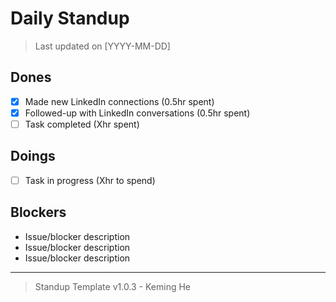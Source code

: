 # Daily Standup

> Last updated on [YYYY-MM-DD]

## Dones

- [x] Made new LinkedIn connections (0.5hr spent)
- [x] Followed-up with LinkedIn conversations (0.5hr spent)
- [ ] Task completed (Xhr spent)

## Doings

- [ ] Task in progress (Xhr to spend)

## Blockers

- Issue/blocker description
- Issue/blocker description
- Issue/blocker description

---

> Standup Template v1.0.3 - Keming He

